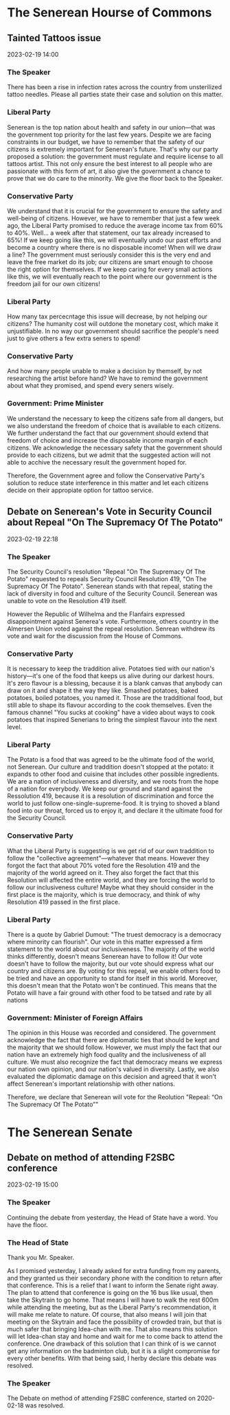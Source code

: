 # The Senerean Hourse of Commons
## Tainted Tattoos issue
2023-02-19 14:00

### The Speaker
There has been a rise in infection rates across the country from unsterilized tattoo needles. Please all parties state their case and solution on this matter.

### Liberal Party
Senerean is the top nation about health and safety in our union—that was the government top priority for the last few years. Despite we are facing constraints in our budget, we have to remember that the safety of our citizens is extremely important for Senerean's future. That's why our party proposed a solution: the government must regulate and require license to all tattoos artist. This not only ensure the best interest to all people who are passionate with this form of art, it also give the government a chance to prove that we do care to the minority. We give the floor back to the Speaker.

### Conservative Party
We understand that it is crucial for the government to ensure the safety and well-being of citizens. However, we have to remember that just a few week ago, the Liberal Party promised to reduce the average income tax from 60% to 40%. Well... a week after that statement, our tax already increased to 65%! If we keep going like this, we will eventually undo our past efforts and become a country where there is no disposable income! When will we draw a line? The government must seriously consider this is the very end and leave the free market do its job; our citizens are smart enough to choose the right option for themselves. If we keep caring for every small actions like this, we will eventually reach to the point where our government is the freedom jail for our own citizens!

### Liberal Party
How many tax percecntage this issue will decrease, by not helping our citizens? The humanity cost will outdone the monetary cost, which make it unjustifiable. In no way our government should sacrifice the people's need just to give others a few extra seners to spend!

### Conservative Party
And how many people unable to make a decision by themself, by not researching the artist before hand? We have to remind the government about what they promised, and spend every seners wisely.

### Government: Prime Minister
We understand the necessary to keep the citizens safe from all dangers, but we also understand the freedom of choice that is available to each citizens. We further understand the fact that our government should extend that freedom of choice and increase the disposable income margin of each citizens. We acknowledge the necessary safety that the government should provide to each citizens, but we admit that the suggested action will not able to acchive the necessary result the government hoped for.

Therefore, the Government agree and follow the Conservative Party's solution to reduce state interference in this matter and let each citizens decide on their appropiate option for tattoo service.

## Debate on Senerean's Vote in Security Council about Repeal "On The Supremacy Of The Potato"
2023-02-19 22:18

### The Speaker
The Security Council's resolution "Repeal "On The Supremacy Of The Potato" requested to repeals Security Council Resolution 419, "On The Supremacy Of The Potato". Senerean stands with that repeal, stating the lack of diversity in food and culture of the Security Council. Senerean was unable to vote on the Resolution 419 itself.

However the Republic of Wilhelma and the Flanfairs expressed disappointment against Senerea's vote. Furthermore, others country in the Almersen Union voted against the repeal resolution. Senrean withdrew its vote and wait for the discussion from the House of Commons.

### Conservative Party
It is necessary to keep the traddition alive. Potatoes tied with our nation's history—it's one of the food that keeps us alive during our darkest hours. It's zero flavour is a blessing, because it is a blank canvas that anybody can draw on it and shape it the way they like. Smashed potatoes, baked potatoes, boiled potatoes, you named it. Those are the tradditional food, but still able to shape its flavour according to the cook themselves. Even the famous channel "You sucks at cooking" have a video about ways to cook potatoes that inspired Senerians to bring the simplest flavour into the next level.

### Liberal Party
The Potato is a food that was agreed to be the ultimate food of the world, not Senerean. Our culture and traddition doesn't stopped at the potato: it expands to other food and cuisine that includes other possible ingredients. We are a nation of inclusiveness and diversity, and we roots from the hope of a nation for everybody. We keep our ground and stand against the Ressolution 419, because it is a resolution of discrimination and force the world to just follow one-single-supreme-food. It is trying to shoved a bland food into our throat, forced us to enjoy it, and declare it the ultimate food for the Security Council.

### Conservative Party
What the Liberal Party is suggesting is we get rid of our own traddition to follow the "collective agreement"—whatever that means. However they forgot the fact that about 70% voted fore the Resolution 419 and the majority of the world agreed on it. They also forget the fact that this Resolution will affected the entire world, and they are forcing the world to follow our inclusiveness culture! Maybe what they should consider in the first place is the majority, which is true democracy, and think of why Resolution 419 passed in the first place. 

### Liberal Party
There is a quote by Gabriel Dumout: "The truest democracy is a democracy where minority can flourish". Our vote in this matter expressed a firm statement to the world about our inclusiveness. The majority of the world thinks differently, doesn't means Senerean have to follow it! Our vote doesn't have to follow the majority, but our vote should express what our country and citizens are. By voting for this repeal, we enable others food to be tried and have an opportunity to stand for itself in this world. Moreover, this doesn't mean that the Potato won't be continued. This means that the Potato will have a fair ground with other food to be tatsed and rate by all nations

### Government: Minister of Foreign Affairs
The opinion in this House was recorded and considered. The government acknowledge the fact that there are diplomatic ties that should be kept and the majority that we should follow. However, we must imply the fact that our nation have an extremely high food quality and the inclusiveness of all culture. We must also recognize the fact that democracy means we express our nation own opinion, and our nation's valued in diversity. Lastly, we also evaluated the diplomatic damage on this decision and agreed that it won't affect Senerean's important relationship with other nations.

Therefore, we declare that Senerean will vote for the Reolution "Repeal: “On The Supremacy Of The Potato”"

# The Senerean Senate
## Debate on method of attending F2SBC conference
2023-02-19 15:00

### The Speaker
Continuing the debate from yesterday, the Head of State have a word. You have the floor.

### The Head of State
Thank you Mr. Speaker.

As I promised yesterday, I already asked for extra funding from my parents, and they granted us their secondary phone with the condition to return after that conference. This is a relief that I want to inform the Senate right away. The plan to attend that conference is going on the 16 bus like usual, then take the Skytrain to go home. That means I will have to walk the rest 600m while attending the meeting, but as the Liberal Party's recommendation, it will make me relate to nature. Of course, that also means I will join that meeting on the Skytrain and face the possibility of crowded train, but that is much safer that bringing Idea-chan with me. That also means this solution will let Idea-chan stay and home and wait for me to come back to attend the conference. One drawback of this solution that I can think of is we cannot get any information on the badminton club, but it is a slight compromise for every other benefits. With that being said, I herby declare this debate was resolved.

### The Speaker
The Debate on method of attending F2SBC conference, started on 2020-02-18 was resolved.